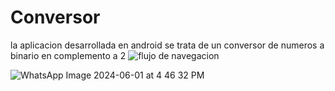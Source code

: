 # Conversor
 la aplicacion desarrollada en android se trata de un conversor de numeros a binario en complemento a 2
![flujo de navegacion](https://github.com/Cristiangc67/Conversor/assets/110562716/7081e6ee-349b-4690-885b-7983c82dc544)

![WhatsApp Image 2024-06-01 at 4 46 32 PM](https://github.com/Cristiangc67/Conversor/assets/110562716/a6ff0f55-7863-4d6c-a42d-3b24bb9dc967)
